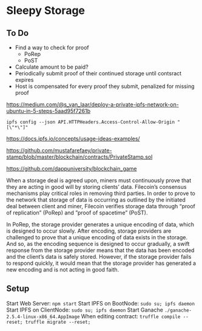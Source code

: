 # Sleepy Storage

## To Do
- Find a way to check for proof
    - PoRep
    - PoST
- Calculate amount to be paid?
- Periodically submit proof of their continued storage until contsract expires
- Host is compensated for every proof they submit, penalized for missing proof

<!-- START IPFS NODE -->
https://medium.com/@s_van_laar/deploy-a-private-ipfs-network-on-ubuntu-in-5-steps-5aad95f7261b
<!-- IPFS CORS -->
`ipfs config --json API.HTTPHeaders.Access-Control-Allow-Origin "[\"*\"]"`
<!-- IPFS EXAMPLES -->
https://docs.ipfs.io/concepts/usage-ideas-examples/
<!-- IPFS PRIVATE STAMP -->
https://github.com/mustafarefaey/private-stamp/blob/master/blockchain/contracts/PrivateStamp.sol
<!-- BLOCKCHAIN GAME -->
https://github.com/dappuniversity/blockchain_game

<!-- Proof of Storage -->
When a storage deal is agreed upon, miners must continuously prove that they are acting in good will by storing clients’ data. Filecoin’s consensus mechanisms play critical roles in removing third parties. In order to prove to the network that storage of data is occurring as outlined by the initiated deal between client and miner, Filecoin verifies storage data through “proof of replication” (PoRep) and ”proof of spacetime” (PoST). 

In PoRep, the storage provider generates a unique encoding of data, which is designed to occur slowly. After encoding, storage providers are challenged to prove that a unique encoding of data exists in the storage. And so, as the encoding sequence is designed to occur gradually, a swift response from the storage provider means that the data has been encoded and the client’s data is safely stored. However, if the storage provider fails to respond quickly, it would mean that the storage provider has generated a new encoding and is not acting in good faith. 

## Setup
Start Web Server: `npm start`
Start IPFS on BootNode: `sudo su; ipfs daemon`
Start IPFS on ClientNode: `sudo su; ipfs daemon`
Start Ganache `./ganache-2.5.4-linux-x86_64.AppImage`
When editing contract: `truffle compile --reset; truffle migrate --reset;`